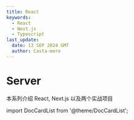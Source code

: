 ```yaml
---
title: React
keywords:
  - React
  - Next.js
  - Typescript
last_update:
  date: 13 SEP 2024 GMT
  author: Casta-mere
---
```


# Server

本系列介绍 React, Next.js 以及两个实战项目

import DocCardList from '@theme/DocCardList';

<DocCardList />

